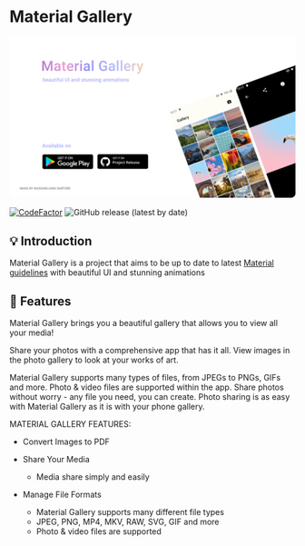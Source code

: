 # Material Gallery

<img src="Resources/banner.png">

[![CodeFactor](https://www.codefactor.io/repository/github/msartore/material-gallery/badge)](https://www.codefactor.io/repository/github/msartore/material-gallery) ![GitHub release (latest by date)](https://img.shields.io/github/v/release/msartore/Material-Gallery) 

## 💡 Introduction
Material Gallery is a project that aims to be up to date to latest [Material guidelines](https://m3.material.io/) with beautiful UI and stunning animations

## 🌟 Features

Material Gallery brings you a beautiful gallery that allows you to view all your media!

Share your photos with a comprehensive app that has it all. View images in the photo gallery to look at your works of art.

Material Gallery supports many types of files, from JPEGs to PNGs, GIFs and more. Photo & video files are supported within the app. Share photos without worry - any file you need, you can create. Photo sharing is as easy with Material Gallery as it is with your phone gallery.

MATERIAL GALLERY FEATURES:

- Convert Images to PDF

- Share Your Media
    - Media share simply and easily

- Manage File Formats
    - Material Gallery supports many different file types
    - JPEG, PNG, MP4, MKV, RAW, SVG, GIF and more
    - Photo & video files are supported
